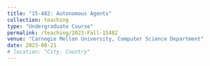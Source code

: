 ```yaml
---
title: "15-482: Autonomous Agents"
collection: teaching
type: "Undergraduate Course"
permalink: /teaching/2023-Fall-15482
venue: "Carnegie Mellon University, Computer Science Department"
date: 2023-08-21
# location: "City, Country"
---
```


<!-- 
TA'd 15-482 in the Fall of 2023


Heading 1
======

Heading 2
======

Heading 3
====== -->

